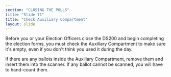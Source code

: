 ```yaml
---
section: "CLOSING THE POLLS"
title: "Slide 71"
title: "Check Auxiliary Compartment"
layout: slide
---
```


Before you or your Election Officers close the DS200 and begin completing the election forms, you must check the Auxiliary Compartment to make sure it's empty, even if you don't think you used it during the day.

If there are any ballots inside the Auxiliary Compartment, remove them and insert them into the scanner. If any ballot cannot be scanned, you will have to hand-count them.




